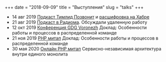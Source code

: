 +++
date = "2018-09-09"
title = "Выступления"
slug = "talks"
+++

- 14 авг 2019 [Подкаст Тимлид Позвонит](https://www.youtube.com/watch?v=N3SdSJECc1A) и [расшифровка на Хабре](https://m.habr.com/ru/company/skyeng/blog/463553/) 
- 21 авг 2019 [Подкаст в Радиома](http://radioma.org/radioma-se-7.html). Обсуждали удаленную работу
- 12 окт 2019 [Конференция GDG Voronezh](https://www.youtube.com/watch?v=pE-vh2slY_c) Доклад: Особенности работы и процессов в распределенной команде
- 21 ноя 2019 [PHP митап](https://www.youtube.com/watch?v=wfkLPF0pJmQ&t=6775s) Доклад: Особенности работы и процессов в распределенной команде
- 30 мая 2020 [Онлайн PHP митап](https://www.youtube.com/watch?v=ZYMEb_30kuo&t=548s) Сервисно-независимая архитектура внутри единого монолита

